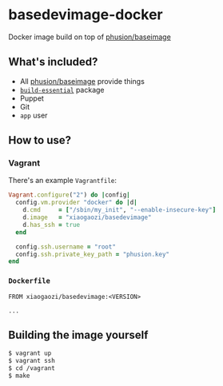 # basedevimage-docker

Docker image build on top of [phusion/baseimage](https://github.com/phusion/baseimage-docker)

## What's included?

- All [phusion/baseimage](https://github.com/phusion/baseimage-docker)
  provide things
- [`build-essential`](http://packages.ubuntu.com/trusty/build-essential)
  package
- Puppet
- Git
- `app` user

## How to use?

### Vagrant

There's an example `Vagrantfile`:

```ruby
Vagrant.configure("2") do |config|
  config.vm.provider "docker" do |d|
    d.cmd     = ["/sbin/my_init", "--enable-insecure-key"]
    d.image   = "xiaogaozi/basedevimage"
    d.has_ssh = true
  end

  config.ssh.username = "root"
  config.ssh.private_key_path = "phusion.key"
end
```

### `Dockerfile`

```
FROM xiaogaozi/basedevimage:<VERSION>

...
```

## Building the image yourself

```bash
$ vagrant up
$ vagrant ssh
$ cd /vagrant
$ make
```
